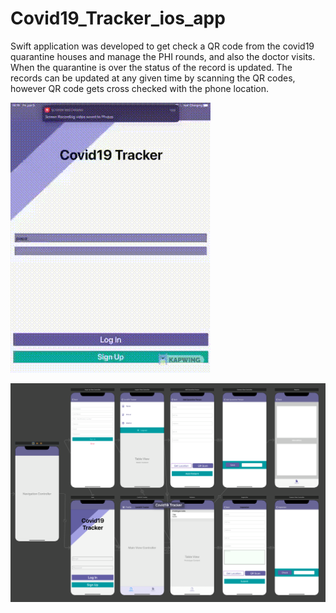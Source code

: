# Covid19_Tracker_ios_app
Swift application was developed to get check a QR code from the covid19 quarantine houses and manage the PHI rounds,
and also the doctor visits. When the quarantine is over the status of the record is updated. 
The records can be updated at any given time by scanning the QR codes, however QR code gets cross checked with the phone location.

![](https://github.com/yuthikasagarage/Covid19_Tracker_QR/blob/adding_cHarts/Animated%20GIF-downsized_large.gif)


![Image of Yaktocat](https://github.com/yuthikasagarage/Covid19_Tracker_QR/blob/adding_cHarts/102304398_897939487347526_2948321841262886912_n.png)
